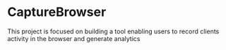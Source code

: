 # CaptureBrowser
This project is focused on building a tool enabling users to record clients activity in the browser and generate analytics
